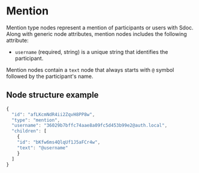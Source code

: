 # Mention

Mention type nodes represent a mention of participants or users with Sdoc. Along with generic node attributes, mention nodes includes the following attribute:

- `username` (required, string) is a unique string that identifies the participant.

Mention nodes contain a `text` node that always starts with `@` symbol followed by the  participant's name.

## Node structure example
```javascript  
{
  "id": "afLKcmNdR4ii2ZqvH8PP8w",
  "type": "mention",
  "username": "36029b7bffc74aae8a09fc5d453b99e2@auth.local",
  "children": [
    {
    "id": "bKfw6ms4QlqUf1J5aFCr4w",
    "text": "@username"
    }
  ]
}
```